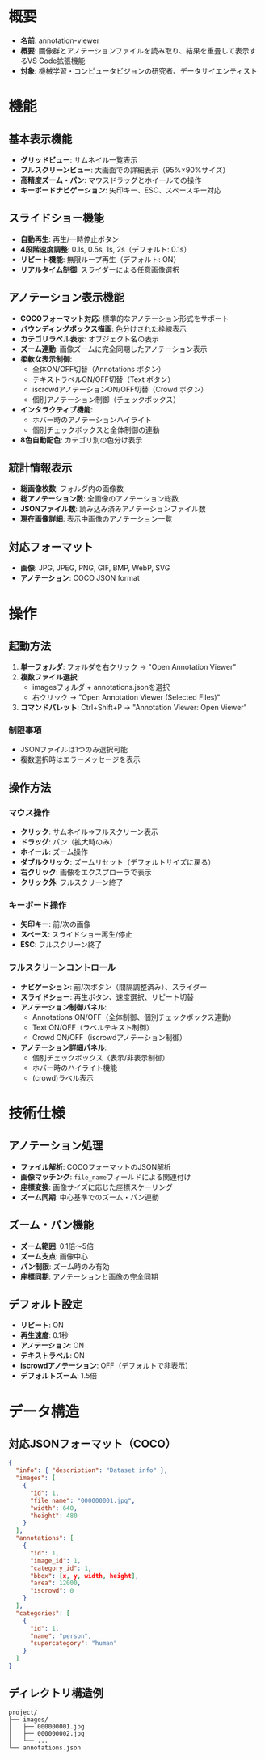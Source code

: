 # 概要

- **名前**: annotation-viewer
- **概要**: 画像群とアノテーションファイルを読み取り、結果を重畳して表示するVS Code拡張機能
- **対象**: 機械学習・コンピュータビジョンの研究者、データサイエンティスト

# 機能

## 基本表示機能
- **グリッドビュー**: サムネイル一覧表示
- **フルスクリーンビュー**: 大画面での詳細表示（95%×90%サイズ）
- **高精度ズーム・パン**: マウスドラッグとホイールでの操作
- **キーボードナビゲーション**: 矢印キー、ESC、スペースキー対応

## スライドショー機能
- **自動再生**: 再生/一時停止ボタン
- **4段階速度調整**: 0.1s, 0.5s, 1s, 2s（デフォルト: 0.1s）
- **リピート機能**: 無限ループ再生（デフォルト: ON）
- **リアルタイム制御**: スライダーによる任意画像選択

## アノテーション表示機能
- **COCOフォーマット対応**: 標準的なアノテーション形式をサポート
- **バウンディングボックス描画**: 色分けされた枠線表示
- **カテゴリラベル表示**: オブジェクト名の表示
- **ズーム連動**: 画像ズームに完全同期したアノテーション表示
- **柔軟な表示制御**: 
  - 全体ON/OFF切替（Annotations ボタン）
  - テキストラベルON/OFF切替（Text ボタン）
  - iscrowdアノテーションON/OFF切替（Crowd ボタン）
  - 個別アノテーション制御（チェックボックス）
- **インタラクティブ機能**:
  - ホバー時のアノテーションハイライト
  - 個別チェックボックスと全体制御の連動
- **8色自動配色**: カテゴリ別の色分け表示

## 統計情報表示
- **総画像枚数**: フォルダ内の画像数
- **総アノテーション数**: 全画像のアノテーション総数
- **JSONファイル数**: 読み込み済みアノテーションファイル数
- **現在画像詳細**: 表示中画像のアノテーション一覧

## 対応フォーマット
- **画像**: JPG, JPEG, PNG, GIF, BMP, WebP, SVG
- **アノテーション**: COCO JSON format

# 操作

## 起動方法
1. **単一フォルダ**: フォルダを右クリック → "Open Annotation Viewer"
2. **複数ファイル選択**: 
   - imagesフォルダ + annotations.jsonを選択
   - 右クリック → "Open Annotation Viewer (Selected Files)"
3. **コマンドパレット**: Ctrl+Shift+P → "Annotation Viewer: Open Viewer"

### 制限事項
- JSONファイルは1つのみ選択可能
- 複数選択時はエラーメッセージを表示

## 操作方法

### マウス操作
- **クリック**: サムネイル→フルスクリーン表示
- **ドラッグ**: パン（拡大時のみ）
- **ホイール**: ズーム操作
- **ダブルクリック**: ズームリセット（デフォルトサイズに戻る）
- **右クリック**: 画像をエクスプローラで表示
- **クリック外**: フルスクリーン終了

### キーボード操作
- **矢印キー**: 前/次の画像
- **スペース**: スライドショー再生/停止
- **ESC**: フルスクリーン終了

### フルスクリーンコントロール
- **ナビゲーション**: 前/次ボタン（間隔調整済み）、スライダー
- **スライドショー**: 再生ボタン、速度選択、リピート切替
- **アノテーション制御パネル**:
  - Annotations ON/OFF（全体制御、個別チェックボックス連動）
  - Text ON/OFF（ラベルテキスト制御）
  - Crowd ON/OFF（iscrowdアノテーション制御）
- **アノテーション詳細パネル**:
  - 個別チェックボックス（表示/非表示制御）
  - ホバー時のハイライト機能
  - (crowd)ラベル表示

# 技術仕様

## アノテーション処理
- **ファイル解析**: COCOフォーマットのJSON解析
- **画像マッチング**: `file_name`フィールドによる関連付け
- **座標変換**: 画像サイズに応じた座標スケーリング
- **ズーム同期**: 中心基準でのズーム・パン連動

## ズーム・パン機能
- **ズーム範囲**: 0.1倍〜5倍
- **ズーム支点**: 画像中心
- **パン制限**: ズーム時のみ有効
- **座標同期**: アノテーションと画像の完全同期

## デフォルト設定
- **リピート**: ON
- **再生速度**: 0.1秒
- **アノテーション**: ON
- **テキストラベル**: ON
- **iscrowdアノテーション**: OFF（デフォルトで非表示）
- **デフォルトズーム**: 1.5倍

# データ構造

## 対応JSONフォーマット（COCO）
```json
{
  "info": { "description": "Dataset info" },
  "images": [
    {
      "id": 1,
      "file_name": "000000001.jpg",
      "width": 640,
      "height": 480
    }
  ],
  "annotations": [
    {
      "id": 1,
      "image_id": 1,
      "category_id": 1,
      "bbox": [x, y, width, height],
      "area": 12000,
      "iscrowd": 0
    }
  ],
  "categories": [
    {
      "id": 1,
      "name": "person",
      "supercategory": "human"
    }
  ]
}
```

## ディレクトリ構造例
```
project/
├── images/
│   ├── 000000001.jpg
│   ├── 000000002.jpg
│   └── ...
└── annotations.json
```


